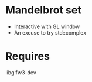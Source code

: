 # Mandelbrot set
* Interactive with GL window
* An excuse to try std::complex

# Requires
libglfw3-dev
